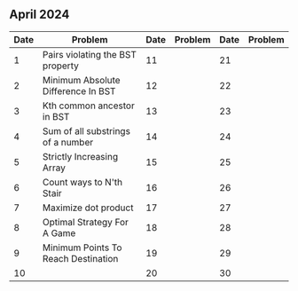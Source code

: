 ## April 2024

| Date | Problem                             | Date | Problem | Date | Problem |
| ---- | ----------------------------------- | ---- | ------- | ---- | ------- |
| 1    | Pairs violating the BST property    | 11   |         | 21   |         |
| 2    | Minimum Absolute Difference In BST  | 12   |         | 22   |         |
| 3    | Kth common ancestor in BST          | 13   |         | 23   |         |
| 4    | Sum of all substrings of a number   | 14   |         | 24   |         |
| 5    | Strictly Increasing Array           | 15   |         | 25   |         |
| 6    | Count ways to N'th Stair            | 16   |         | 26   |         |
| 7    | Maximize dot product                | 17   |         | 27   |         |
| 8    | Optimal Strategy For A Game         | 18   |         | 28   |         |
| 9    | Minimum Points To Reach Destination | 19   |         | 29   |         |
| 10   |                                     | 20   |         | 30   |         |

